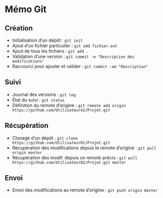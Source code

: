 Mémo Git
========

Création
--------

* Initialisation d’un dépôt : `git init`
* Ajout d’un fichier particulier : `git add fichier.ext`
* Ajout de tous les fichiers : `git add .`
* Validation d’une version : `git commit -m "Description des modifications"`
* Raccourci pour ajouter et valider : `git commit -am "Description"`

Suivi
-----

* Journal des versions : `git log`
* État du suivi : `git status`
* Définition du remote d’origine : `git remote add origin https://github.com/Utilisateur42/Projet.git`

Récupération
------------

* Clonage d’un dépôt : `git clone https://github.com/Utilisateur01/Projet.git`
* Récupération des modifications depuis le remote d’origine : `git pull origin master`
* Récupération des modif. depuis un remote précis : `git pull https://github.com/Utilisateur02/Projet.git master`

Envoi
-----

* Envoi des modifications au remote d’origine : `git push origin master`


